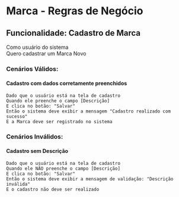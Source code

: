 # Marca - Regras de Negócio

## Funcionalidade: Cadastro de Marca
  Como usuário do sistema   
  Quero cadastrar um Marca Novo

### Cenários Válidos: 

#### Cadastro com dados corretamente preenchidos
    Dado que o usuário está na tela de cadastro
    Quando ele preenche o campo [Descrição] 
    E clica no botão: "Salvar"
    Então o sistema deve exibir a mensagem "Cadastro realizado com sucesso"
    E a Marca deve ser registrado no sistema

### Cenários Inválidos: 

#### Cadastro sem Descrição
    Dado que o usuário está na tela de cadastro
    Quando ele NÃO preenche o campo [Descrição]
    E clica no botão: "Salvar"
    Então o sistema deve exibir a mensagem de validação: "Descrição inválida"
    E o cadastro não deve ser realizado

